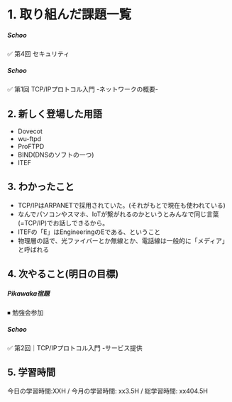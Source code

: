 # 1. 取り組んだ課題一覧
##### Schoo 
✅ 第4回 セキュリティ

##### Schoo 
✅ 第1回 TCP/IPプロトコル入門 -ネットワークの概要-

## 2. 新しく登場した用語
- Dovecot
- wu-ftpd
- ProFTPD
- BIND(DNSのソフトの一つ)
- ITEF
 
## 3. わかったこと
- TCP/IPはARPANETで採用されていた。(それがもとで現在も使われている)
- なんでパソコンやスマホ、IoTが繋がれるのかというとみんなで同じ言葉(=TCP/IP)でお話しできるから。
- ITEFの「E」はEngineeringのEである、ということ
- 物理層の話で、光ファイバーとか無線とか、電話線は一般的に「メディア」と呼ばれる

## 4. 次やること(明日の目標) 
##### Pikawaka宿題
⏹  勉強会参加

##### Schoo 
✅ 第2回｜TCP/IPプロトコル入門 -サービス提供

## 5. 学習時間
今日の学習時間:XXH / 今月の学習時間: xx3.5H / 総学習時間: xx404.5H　
